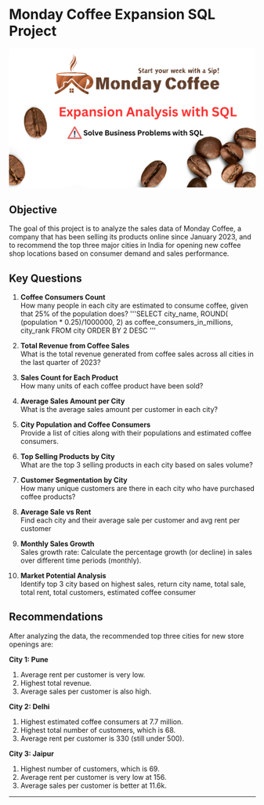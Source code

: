 # Monday Coffee Expansion SQL Project

![Company Logo](https://github.com/najirh/Monday-Coffee-Expansion-Project-P8/blob/main/1.png)

## Objective
The goal of this project is to analyze the sales data of Monday Coffee, a company that has been selling its products online since January 2023, and to recommend the top three major cities in India for opening new coffee shop locations based on consumer demand and sales performance.

## Key Questions
1. **Coffee Consumers Count**  
   How many people in each city are estimated to consume coffee, given that 25% of the population does?
   '''SELECT 
	city_name,
	ROUND(
	(population * 0.25)/1000000, 
	2) as coffee_consumers_in_millions,
	city_rank
FROM city
ORDER BY 2 DESC
'''

3. **Total Revenue from Coffee Sales**  
   What is the total revenue generated from coffee sales across all cities in the last quarter of 2023?

4. **Sales Count for Each Product**  
   How many units of each coffee product have been sold?

5. **Average Sales Amount per City**  
   What is the average sales amount per customer in each city?

6. **City Population and Coffee Consumers**  
   Provide a list of cities along with their populations and estimated coffee consumers.

7. **Top Selling Products by City**  
   What are the top 3 selling products in each city based on sales volume?

8. **Customer Segmentation by City**  
   How many unique customers are there in each city who have purchased coffee products?

9. **Average Sale vs Rent**  
   Find each city and their average sale per customer and avg rent per customer

10. **Monthly Sales Growth**  
   Sales growth rate: Calculate the percentage growth (or decline) in sales over different time periods (monthly).

11. **Market Potential Analysis**  
    Identify top 3 city based on highest sales, return city name, total sale, total rent, total customers, estimated  coffee consumer
    

## Recommendations
After analyzing the data, the recommended top three cities for new store openings are:

**City 1: Pune**  
1. Average rent per customer is very low.  
2. Highest total revenue.  
3. Average sales per customer is also high.

**City 2: Delhi**  
1. Highest estimated coffee consumers at 7.7 million.  
2. Highest total number of customers, which is 68.  
3. Average rent per customer is 330 (still under 500).

**City 3: Jaipur**  
1. Highest number of customers, which is 69.  
2. Average rent per customer is very low at 156.  
3. Average sales per customer is better at 11.6k.

---
